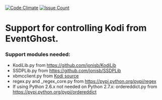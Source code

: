 ﻿[![Code Climate](https://codeclimate.com/github/jonisb/KodiEventGhost/badges/gpa.svg)](https://codeclimate.com/github/jonisb/KodiEventGhost)
[![Issue Count](https://codeclimate.com/github/jonisb/KodiEventGhost/badges/issue_count.svg)](https://codeclimate.com/github/jonisb/KodiEventGhost)

# Support for controlling Kodi from EventGhost.

### Support modules needed:
- KodiLib.py from https://github.com/jonisb/KodiLib
- SSDPLib.py from https://github.com/jonisb/SSDPLib
- xbmcclient.py from [Kodi source](https://github.com/xbmc/xbmc/blob/master/tools/EventClients/lib/python/xbmcclient.py )
- regex.py and _regex_core.py from https://pypi.python.org/pypi/regex
- If using Python 2.6.x not needed on Python 2.7.x:
    ordereddict.py from https://pypi.python.org/pypi/ordereddict
